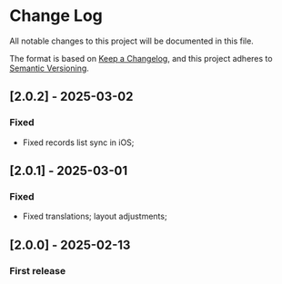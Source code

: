 
# Change Log
All notable changes to this project will be documented in this file.
 
The format is based on [Keep a Changelog](https://keepachangelog.com/en/1.1.0/),
and this project adheres to [Semantic Versioning](https://semver.org/spec/v2.0.0.html).

## [2.0.2] - 2025-03-02
### Fixed
- Fixed records list sync in iOS;

## [2.0.1] - 2025-03-01
### Fixed
- Fixed translations; layout adjustments;

## [2.0.0] - 2025-02-13
### First release